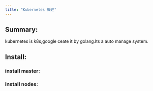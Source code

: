 ```yaml
---
title: "Kubernetes 概述"
---
```



## Summary:


  kubernetes is k8s,google ceate it by golang.Its a auto manage system.

##  Install:

### install master:

### install nodes:

